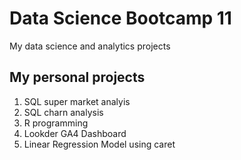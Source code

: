 # Data Science Bootcamp 11
My data science and analytics projects

## My personal projects

1. SQL super market analyis
2. SQL charn analysis
3. R programming
4. Lookder GA4 Dashboard
5. Linear Regression Model using caret
